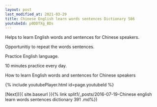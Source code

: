 ```yaml
---
layout: post
last_modified_at: 2021-03-29
title: Chinese English learn words sentences Dictionary 586 
youtubeId: p0DDTXg_BDs
---
```

 
 
Helps to learn English words and sentences for Chinese speakers.

Opportunitiy to repeat the words sentences. 

Practice English language. 
 
10 minutes practice every day. 
 
How to learn English words and sentences for Chinese speakers 
 
{% include youtubePlayer.html id=page.youtubeId %}
 
 
[Next]({{ site.baseurl }}{% link  split1/_posts/2016-07-19-Chinese english learn words sentences dictionary 391 .md%})
 

